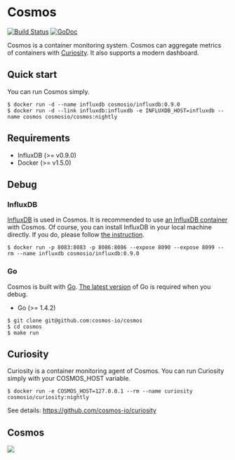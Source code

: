 # Cosmos

[![Build Status](https://travis-ci.org/cosmos-io/cosmos.svg?branch=master)](https://travis-ci.org/cosmos-io/cosmos) [![GoDoc](https://godoc.org/github.com/cosmos-io/cosmos?status.svg)](https://godoc.org/github.com/cosmos-io/cosmos)

Cosmos is a container monitoring system. Cosmos can aggregate metrics of containers with [Curiosity](https://github.com/cosmos-io/curiosity). It also supports a modern dashboard.

## Quick start

You can run Cosmos simply.

```
$ docker run -d --name influxdb cosmosio/influxdb:0.9.0
$ docker run -d --link influxdb:influxdb -e INFLUXDB_HOST=influxdb --name cosmos cosmosio/cosmos:nightly
```

## Requirements
* InfluxDB (>= v0.9.0)
* Docker (>= v1.5.0)

## Debug

### InfluxDB

[InfluxDB](http://influxdb.com) is used in Cosmos. It is recommended to use [an InfluxDB container](https://registry.hub.docker.com/u/cosmosio/influxdb/) with Cosmos. Of course, you can install InfluxDB in your local machine directly. If you do, please follow [the instruction](http://influxdb.com/download/).
```
$ docker run -p 8083:8083 -p 8086:8086 --expose 8090 --expose 8099 --rm --name influxdb cosmosio/influxdb:0.9.0
```

### Go

Cosmos is built with [Go](http://golang.org). [The latest version](https://golang.org/dl/) of Go is required when you debug.

* Go (>= 1.4.2)

```
$ git clone git@github.com:cosmos-io/cosmos
$ cd cosmos
$ make run
```

## Curiosity 

Curiosity is a container monitoring agent of Cosmos. You can run Curiosity simply with your COSMOS_HOST variable.

```
$ docker run -e COSMOS_HOST=127.0.0.1 --rm --name curiosity cosmosio/curiosity:nightly
```
See details: https://github.com/cosmos-io/curiosity

## Cosmos

<img src="https://raw.githubusercontent.com/cosmos-io/cosmos/master/screenshot.png">